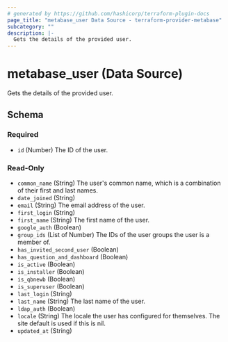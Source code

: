 ```yaml
---
# generated by https://github.com/hashicorp/terraform-plugin-docs
page_title: "metabase_user Data Source - terraform-provider-metabase"
subcategory: ""
description: |-
  Gets the details of the provided user.
---
```


# metabase_user (Data Source)

Gets the details of the provided user.



<!-- schema generated by tfplugindocs -->
## Schema

### Required

- `id` (Number) The ID of the user.

### Read-Only

- `common_name` (String) The user's common name, which is a combination of their first and last names.
- `date_joined` (String)
- `email` (String) The email address of the user.
- `first_login` (String)
- `first_name` (String) The first name of the user.
- `google_auth` (Boolean)
- `group_ids` (List of Number) The IDs of the user groups the user is a member of.
- `has_invited_second_user` (Boolean)
- `has_question_and_dashboard` (Boolean)
- `is_active` (Boolean)
- `is_installer` (Boolean)
- `is_qbnewb` (Boolean)
- `is_superuser` (Boolean)
- `last_login` (String)
- `last_name` (String) The last name of the user.
- `ldap_auth` (Boolean)
- `locale` (String) The locale the user has configured for themselves. The site default is used if this is nil.
- `updated_at` (String)


